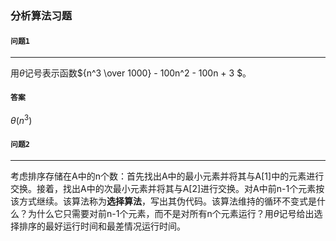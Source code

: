### 分析算法习题

#### `问题1`

***

用$\theta$记号表示函数${n^3 \over 1000} - 100n^2 - 100n + 3 $。

#### `答案`
$\theta(n^3)$


#### `问题2`

***

考虑排序存储在A中的n个数：首先找出A中的最小元素并将其与A[1]中的元素进行交换。接着，找出A中的次最小元素并将其与A[2]进行交换。对A中前n-1个元素按该方式继续。该算法称为**选择算法**，写出其伪代码。该算法维持的循环不变式是什么？为什么它只需要对前n-1个元素，而不是对所有n个元素运行？用$\theta$记号给出选择排序的最好运行时间和最差情况运行时间。


